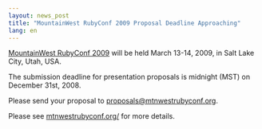 ```yaml
---
layout: news_post
title: "MountainWest RubyConf 2009 Proposal Deadline Approaching"
lang: en
---
```


[MountainWest RubyConf 2009][1] will be held March 13-14, 2009, in Salt
Lake City, Utah, USA.

The submission deadline for presentation proposals is midnight (MST) on
December 31st, 2008.

Please send your proposal to proposals@mtnwestrubyconf.org.

Please see [mtnwestrubyconf.org/][1] for more details.



[1]: http://mtnwestrubyconf.org 

